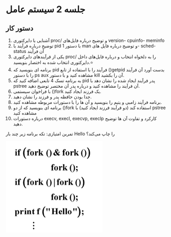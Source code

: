 # جلسه 2 سیستم عامل

## دستور کار
1.	آشنایی با دایرکتوری proc/ و توضیح درباره فایل‌های version- cpuinfo- meminfo
2.	توضیح درباره فرآیند با pid 1 با دستور man و توضیح درباره فایل های- sched- status آن فرآیند
3.	یکی از فرآیندهای دایرکتوری proc/ را به دلخواه انتخاب و درباره فایل‌های داخل دایرکتوری انتخاب شده به اختصار بنویسید.⭐
4.	برنامه ای بنویسید که pid فرآیند را با استفاده از تابع ()getpid بدست آورد آن فرآیند را با دستور ps aux مشاهده کنید و با دستور kill آن را بکشید.
5.	به برنامه تسک 4 تابعی اضافه کنید که  pid پدر فرآیند ایجاد شده را نشان دهد با pstree آن فرآیند را مشاهده کنید و درباره پدر آن مختصر توضیح دهید.
6.	با فراخوان سیستمی ()fork یک فرزند ایجاد کنید.
7.	جدا بودن حافظه پدر و فرزند را نشان دهید.
8.	برنامه فرآیند زامبی و یتیم را بنویسید و آن ها را با دستورات مربوطه مشاهده کنید.
9.	برنامه ای بنویسید که از دو ()fork استفاده کند (دو فرآیند فرزند ایجاد کنید) با pstree مشاهده کنید
10. درباره دستورات  execv, execl, execvp, execlp کارکرد و تفاوت آن ها توضیح دهید.

تمرین امتیازی: تکه برنامه زیر چند بار Hello را چاپ می‌کند؟

![Fork Image](Images/fork.png)



